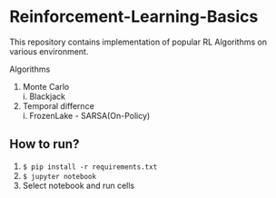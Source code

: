 # Reinforcement-Learning-Basics
This repository contains implementation of popular RL Algorithms on various environment.

Algorithms

1. Monte Carlo  
	i. Blackjack
2. Temporal differnce	  
	i. FrozenLake - SARSA(On-Policy)




## How to run?  

1. ```$ pip install -r requirements.txt```
2. ```$ jupyter notebook```
3. Select notebook and run cells

